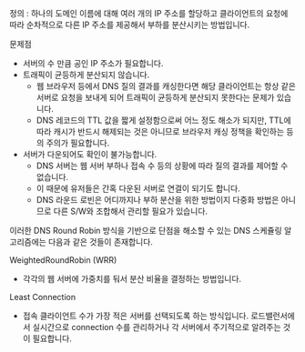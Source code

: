 
정의 : 하나의 도메인 이름에 대해 여러 개의 IP 주소를 할당하고 클라이언트의 요청에 따라 순차적으로 다른 IP 주소를 제공해서 부하를 분산시키는 방법입니다.


문제점
- 서버의 수 만큼 공인 IP 주소가 필요합니다.
- 트래픽이 균등하게 분산되지 않습니다.
	- 웹 브라우저 등에서 DNS 질의 결과를 캐싱한다면 해당 클라이언트는 항상 같은 서버로 요청을 보내게 되어 트래픽이 균등하게 분산되지 못한다는 문제가 있습니다.
	- DNS 레코드의 TTL 값을 짧게 설정함으로써 어느 정도 해소가 되지만, TTL에 따라 캐시가 반드시 해제되는 것은 아니므로 브라우저 캐싱 정책을 확인하는 등의 주의가 필요합니다.
- 서버가 다운되어도 확인이 불가능합니다.
	- DNS 서버는 웹 서버 부하나 접속 수 등의 상황에 따라 질의 결과를 제어할 수 없습니다.
	- 이 때문에 유저들은 간혹 다운된 서버로 연결이 되기도 합니다. 
	- DNS 라운드 로빈은 어디까지나 부하 분산을 위한 방법이지 다중화 방법은 아니므로 다른 S/W와 조합해서 관리할 필요가 있습니다.

이러한 DNS Round Robin 방식을 기반으로 단점을 해소할 수 있는 DNS 스케쥴링 알고리즘에는 다음과 같은 것들이 존재합니다.

WeightedRoundRobin (WRR)
- 각각의 웹 서버에 가중치를 둬서 분산 비율을 결정하는 방법입니다.

Least Connection
- 접속 클라이언트 수가 가장 적은 서버를 선택되도록 하는 방식입니다. 로드밸런서에서 실시간으로 connection 수를 관리하거나 각 서버에서 주기적으로 알려주는 것이 필요합니다. 














